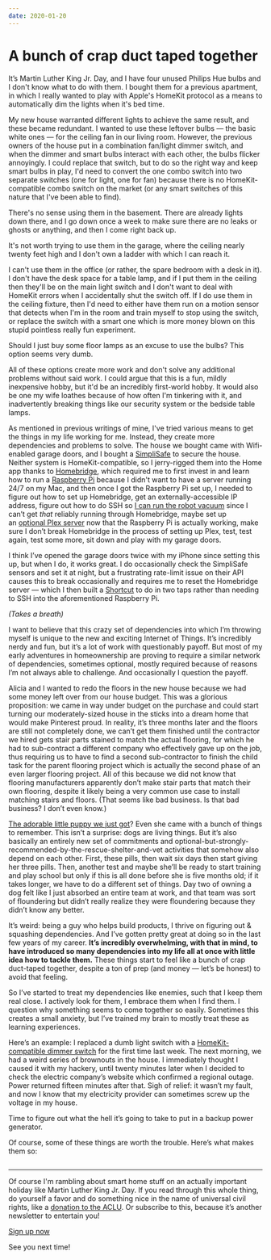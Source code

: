 ```yaml
---
date: 2020-01-20
---
```


# A bunch of crap duct taped together
<p>It’s Martin Luther King Jr. Day, and I have four unused Philips Hue bulbs and I don't know what to do with them. I bought them for a previous apartment, in which I really wanted to play with Apple's HomeKit protocol as a means to automatically dim the lights when it's bed time.</p><p>My new house warranted different lights to achieve the same result, and these became redundant. I wanted to use these leftover bulbs — the basic white ones — for the ceiling fan in our living room. However, the previous owners of the house put in a combination fan/light dimmer switch, and when the dimmer and smart bulbs interact with each other, the bulbs flicker annoyingly. I could replace that switch, but to do so the right way and keep smart bulbs in play, I'd need to convert the one combo switch into two separate switches (one for light, one for fan) because there is no HomeKit-compatible combo switch on the market (or any smart switches of this nature that I've been able to find).</p><p>There's no sense using them in the basement. There are already lights down there, and I go down once a week to make sure there are no leaks or ghosts or anything, and then I come right back up.</p><p>It's not worth trying to use them in the garage, where the ceiling nearly twenty feet high and I don't own a ladder with which I can reach it.</p><p>I can't use them in the office (or rather, the spare bedroom with a desk in it). I don't have the desk space for a table lamp, and if I put them in the ceiling then they'll be on the main light switch and I don't want to deal with HomeKit errors when I accidentally shut the switch off. If I do use them in the ceiling fixture, then I'd need to either have them run on a motion sensor that detects when I'm in the room and train myself to stop using the switch, or replace the switch with a smart one which is more money blown on this stupid pointless really fun experiment.</p><p>Should I just buy some floor lamps as an excuse to use the bulbs? This option seems very dumb.</p><p>All of these options create more work and don't solve any additional problems without said work. I could argue that this is a fun, mildly inexpensive hobby, but it'd be an incredibly first-world hobby. It would also be one my wife loathes because of how often I'm tinkering with it, and inadvertently breaking things like our security system or the bedside table lamps.</p><p>As mentioned in previous writings of mine, I've tried various means to get the things in my life working for me. Instead, they create more dependencies and problems to solve. The house we bought came with Wifi-enabled garage doors, and I bought a&nbsp;<a href="http://simplisafe.com/">SimpliSafe</a>&nbsp;to secure the house. Neither system is HomeKit-compatible, so I jerry-rigged them into the Home app thanks to&nbsp;<a href="https://homebridge.io/">Homebridge</a>, which required me to first invest in and learn how to run a&nbsp;<a href="https://www.raspberrypi.org/">Raspberry Pi</a>&nbsp;because I didn't want to have a server running 24/7 on my Mac, and then once I got the Raspberry Pi set up, I needed to figure out how to set up Homebridge, get an externally-accessible IP address, figure out how to do SSH so&nbsp;<a href="https://tonedeafcolorblind.substack.com/p/running-a-dumb-robot-vacuum-with-shortcuts">I can run the robot vacuum</a>&nbsp;since I can’t get&nbsp;<em>that</em>&nbsp;reliably running through Homebridge, maybe set up an&nbsp;<a href="http://plex.tv/">optional Plex server</a>&nbsp;now that the Raspberry Pi is actually working, make sure I don’t break Homebridge in the process of setting up Plex, test, test again, test some more, sit down and play with my garage doors.</p><p>I think I’ve opened the garage doors twice with my iPhone since setting this up, but when I do, it works great. I do occasionally check the SimpliSafe sensors and set it at night, but a frustrating rate-limit issue on their API causes this to break occasionally and requires me to reset the Homebridge server — which I then built a&nbsp;<a href="https://support.apple.com/guide/shortcuts/welcome/ios">Shortcut</a>&nbsp;to do in two taps rather than needing to SSH into the aforementioned Raspberry Pi.</p><p><em>(Takes a breath)</em></p><p>I want to believe that this crazy set of dependencies into which I’m throwing myself is unique to the new and exciting Internet of Things. It’s incredibly nerdy and fun, but it’s a lot of work with questionably payoff. But most of my early adventures in homeownership are proving to require a similar network of dependencies, sometimes optional, mostly required because of reasons I’m not always able to challenge. And occasionally I question the payoff.</p><p>Alicia and I wanted to redo the floors in the new house because we had some money left over from our house budget. This was a glorious proposition: we came in way under budget on the purchase and could start turning our moderately-sized house in the sticks into a dream home that would make Pinterest proud. In reality, it’s three months later and the floors are still not completely done, we can’t get them finished until the contractor we hired gets stair parts stained to match the actual flooring, for which he had to sub-contract a different company who effectively gave up on the job, thus requiring us to have to find a second sub-contractor to finish the child task for the parent flooring project which is actually the second phase of an even larger flooring project. All of this because we did not know that flooring manufacturers apparently don’t make stair parts that match their own flooring, despite it likely being a very common use case to install matching stairs and floors. (That seems like bad business. Is that bad business? I don’t even know.)</p><p><a href="https://www.instagram.com/p/B6Rw0qWJFJs/">The adorable little puppy we just got</a>? Even she came with a bunch of things to remember. This isn’t a surprise: dogs are living things. But it’s also basically an entirely new set of commitments and optional-but-strongly-recommended-by-the-rescue-shelter-and-vet activities that somehow also depend on each other. First, these pills, then wait six days then start giving her three pills. Then, another test and maybe she’ll be ready to start training and play school but only if this is all done before she is five months old; if it takes longer, we have to do a different set of things. Day two of owning a dog felt like I just absorbed an entire team at work, and that team was sort of floundering but didn’t really realize they were floundering because they didn’t know any better.&nbsp;</p><p>It’s weird: being a guy who helps build products, I thrive on figuring out &amp; squashing dependencies. And I’ve gotten pretty great at doing so in the last few years of my career.&nbsp;<strong>It’s incredibly overwhelming, with that in mind, to have introduced so many dependencies into my life all at once with little idea how to tackle them.</strong>&nbsp;These things start to feel like a bunch of crap duct-taped together, despite a ton of prep (and money — let’s be honest) to avoid that feeling.</p><p>So I’ve started to treat my dependencies like enemies, such that I keep them real close. I actively look for them, I embrace them when I find them. I question why something seems to come together so easily. Sometimes this creates a small anxiety, but I’ve trained my brain to mostly treat these as learning experiences.</p><p>Here’s an example: I replaced a dumb light switch with a&nbsp;<a href="https://www.amazon.com/gp/product/B071RFYQFM/ref=ppx_yo_dt_b_asin_title_o02_s00?ie=UTF8&amp;psc=1">HomeKit-compatible dimmer switch</a>&nbsp;for the first time last week. The next morning, we had a weird series of brownouts in the house. I immediately thought I caused it with my hackery, until twenty minutes later when I decided to check the electric company’s website which confirmed a regional outage. Power returned fifteen minutes after that. Sigh of relief: it wasn’t my fault, and now I know that my electricity provider can sometimes screw up the voltage in my house.&nbsp;</p><p>Time to figure out what the hell it’s going to take to put in a backup power generator.</p><p>Of course, some of these things are worth the trouble. Here’s what makes them so:</p><a class="image-link image2 image2-1941-1456" target="_blank" href="https://cdn.substack.com/image/fetch/f_auto,q_auto:good,fl_progressive:steep/https%3A%2F%2Fbucketeer-e05bbc84-baa3-437e-9518-adb32be77984.s3.amazonaws.com%2Fpublic%2Fimages%2Fd3c49cd5-4cec-49c7-9e1d-902986cec17b_4032x3024.jpeg"><img src="https://bucketeer-e05bbc84-baa3-437e-9518-adb32be77984.s3.amazonaws.com/public/images/d3c49cd5-4cec-49c7-9e1d-902986cec17b_4032x3024.jpeg" data-attrs="{&quot;src&quot;:&quot;https://bucketeer-e05bbc84-baa3-437e-9518-adb32be77984.s3.amazonaws.com/public/images/d3c49cd5-4cec-49c7-9e1d-902986cec17b_4032x3024.jpeg&quot;,&quot;height&quot;:1941,&quot;width&quot;:1456,&quot;resizeWidth&quot;:null,&quot;bytes&quot;:null,&quot;alt&quot;:&quot;&quot;,&quot;title&quot;:null,&quot;type&quot;:null,&quot;href&quot;:null}" alt=""><style>
          a.image2.image-link.image2-1941-1456 {
            padding-bottom: 133.31043956043956%;
            padding-bottom: min(133.31043956043956%, 1941px);
            width: 100%;
            height: 0;
          }
          a.image2.image-link.image2-1941-1456 img {
            max-width: 1456px;
            max-height: 1941px;
          }
        </style></a><a class="image-link image2 image2-1941-1456" target="_blank" href="https://cdn.substack.com/image/fetch/f_auto,q_auto:good,fl_progressive:steep/https%3A%2F%2Fbucketeer-e05bbc84-baa3-437e-9518-adb32be77984.s3.amazonaws.com%2Fpublic%2Fimages%2Ff48fd274-61a2-4699-a1e2-5139713fdced_3024x4032.jpeg"><img src="https://bucketeer-e05bbc84-baa3-437e-9518-adb32be77984.s3.amazonaws.com/public/images/f48fd274-61a2-4699-a1e2-5139713fdced_3024x4032.jpeg" data-attrs="{&quot;src&quot;:&quot;https://bucketeer-e05bbc84-baa3-437e-9518-adb32be77984.s3.amazonaws.com/public/images/f48fd274-61a2-4699-a1e2-5139713fdced_3024x4032.jpeg&quot;,&quot;height&quot;:1941,&quot;width&quot;:1456,&quot;resizeWidth&quot;:null,&quot;bytes&quot;:null,&quot;alt&quot;:&quot;&quot;,&quot;title&quot;:null,&quot;type&quot;:null,&quot;href&quot;:null}" alt=""><style>
          a.image2.image-link.image2-1941-1456 {
            padding-bottom: 133.31043956043956%;
            padding-bottom: min(133.31043956043956%, 1941px);
            width: 100%;
            height: 0;
          }
          a.image2.image-link.image2-1941-1456 img {
            max-width: 1456px;
            max-height: 1941px;
          }
        </style></a><div><hr></div><p>Of course I'm rambling about smart home stuff on an actually important holiday like Martin Luther King Jr. Day. If you read through this whole thing, do yourself a favor and do something nice in the name of universal civil rights, like a&nbsp;<a href="https://action.aclu.org/give/now">donation to the ACLU</a>. Or&nbsp;subscribe to this, because it’s another newsletter to entertain you!</p><p class="button-wrapper" data-attrs="{&quot;url&quot;:&quot;https://tonedeafcolorblind.substack.com/subscribe?&quot;,&quot;text&quot;:&quot;Sign up now&quot;,&quot;class&quot;:null}"><a class="button primary" href="https://tonedeafcolorblind.substack.com/subscribe?"><span>Sign up now</span></a></p><p>See you next time!</p>